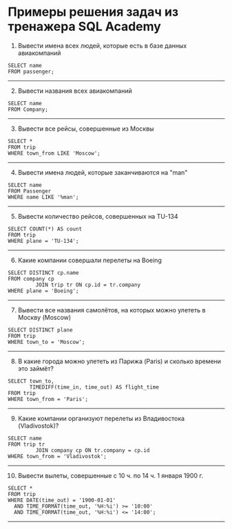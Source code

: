 # Примеры решения задач из тренажера SQL Academy

1. Вывести имена всех людей, которые есть в базе данных
   авиакомпаний

```mysql
SELECT name
FROM passenger;
```

---

2. Вывести названия всеx авиакомпаний 


```mysql
SELECT name
FROM Company;
```

---

3. Вывести все рейсы, совершенные из Москвы 


```mysql
SELECT *
FROM trip
WHERE town_from LIKE 'Moscow';
```

---


4. Вывести имена людей, которые заканчиваются на "man" 


```mysql
SELECT name 
FROM Passenger
WHERE name LIKE '%man';
```

---

5. Вывести количество рейсов, совершенных на TU-134


```mysql
SELECT COUNT(*) AS count
FROM trip
WHERE plane = 'TU-134';
```

---

6. Какие компании совершали перелеты на Boeing 


```mysql
SELECT DISTINCT cp.name
FROM company cp
         JOIN trip tr ON cp.id = tr.company
WHERE plane = 'Boeing';
```

---


7. Вывести все названия самолётов, на которых можно улететь в Москву (Moscow)


```mysql
SELECT DISTINCT plane
FROM trip
WHERE town_to = 'Moscow';
```

---

8. В какие города можно улететь из Парижа (Paris) и сколько времени это займёт?


```mysql
SELECT town_to,
       TIMEDIFF(time_in, time_out) AS flight_time
FROM trip
WHERE town_from = 'Paris';
```

---

9. Какие компании организуют перелеты из Владивостока (Vladivostok)?

```mysql
SELECT name
FROM trip tr
         JOIN company cp ON tr.company = cp.id
WHERE town_from = 'Vladivostok';
```

---

10. Вывести вылеты, совершенные с 10 ч. по 14 ч. 1 января 1900 г.


```mysql
SELECT *
FROM trip
WHERE DATE(time_out) = '1900-01-01'
  AND TIME_FORMAT(time_out, '%H:%i') >= '10:00'
  AND TIME_FORMAT(time_out, '%H:%i') <= '14:00';
```

---